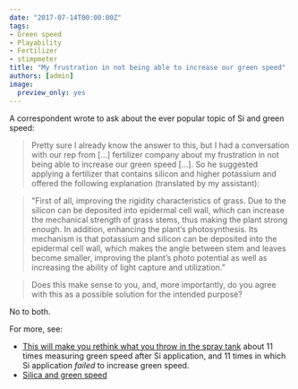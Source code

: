 ```yaml
---
date: "2017-07-14T00:00:00Z"
tags:
- Green speed
- Playability
- Fertilizer
- stimpmeter
title: "My frustration in not being able to increase our green speed"
authors: [admin]
image:
  preview_only: yes
---
```


A correspondent wrote to ask about the ever popular topic of Si and green speed:

> Pretty sure I already know the answer to this, but I had a conversation with our rep from [...] fertilizer company about my frustration in not being able to increase our green speed [...]. So he suggested applying a fertilizer that contains silicon and higher potassium and offered the following explanation (translated by my assistant):

> "First of all, improving the rigidity characteristics of grass. Due to the silicon can be deposited into epidermal cell wall, which can increase the mechanical strength of grass stems, thus making the plant strong enough.  In addition, enhancing the plant’s photosynthesis. Its mechanism is that potassium and silicon can be deposited into the epidermal cell wall, which makes the angle between stem and leaves become smaller, improving the plant’s photo potential as well as increasing the ability of light capture and utilization.”

> Does this make sense to you, and, more importantly, do you agree with this as a possible solution for the intended purpose?

No to both.

For more, see:

* [This will make you rethink what you throw in the spray tank](http://www.asianturfgrass.com/2017-07-06-rethink-throw-spray-tank-si/) about 11 times measuring green speed after Si application, and 11 times in which Si application *failed* to increase green speed.
* [Silica and green speed](http://www.blog.asianturfgrass.com/2015/02/silica-and-green-speed.html) 
